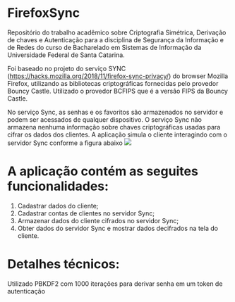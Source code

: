 # FirefoxSync

Repositório do trabalho acadêmico sobre Criptografia Simétrica, Derivação de chaves e Autenticação para a disciplina de Segurança da Informação e de Redes do curso de Bacharelado em Sistemas de Informação da Universidade Federal de Santa Catarina.

Foi baseado no projeto do serviço SYNC (https://hacks.mozilla.org/2018/11/firefox-sync-privacy/) do browser Mozilla Firefox, utilizando as bibliotecas criptográficas fornecidas pelo provedor Bouncy Castle.
Utilizado o provedor BCFIPS que é a versão FIPS da Bouncy Castle.

No serviço Sync, as senhas e os favoritos são armazenados no servidor e podem ser acessados de qualquer dispositivo.
O serviço Sync não armazena nenhuma informação sobre chaves criptográficas usadas para cifrar os dados dos clientes.
A aplicação simula o cliente interagindo com o servidor Sync conforme a figura abaixo
<img src="https://2r4s9p1yi1fa2jd7j43zph8r-wpengine.netdna-ssl.com/files/2018/11/Sync-Blogpost1.png">

# A aplicação contém as seguites funcionalidades:

1) Cadastrar dados do cliente;
2) Cadastrar contas de clientes no servidor Sync;
4) Armazenar dados do cliente cifrados no servidor Sync;
5) Obter dados do servidor Sync e mostrar dados decifrados na tela do cliente.

# Detalhes técnicos:

Utilizado PBKDF2 com 1000 iterações para derivar senha em um token de autenticação
